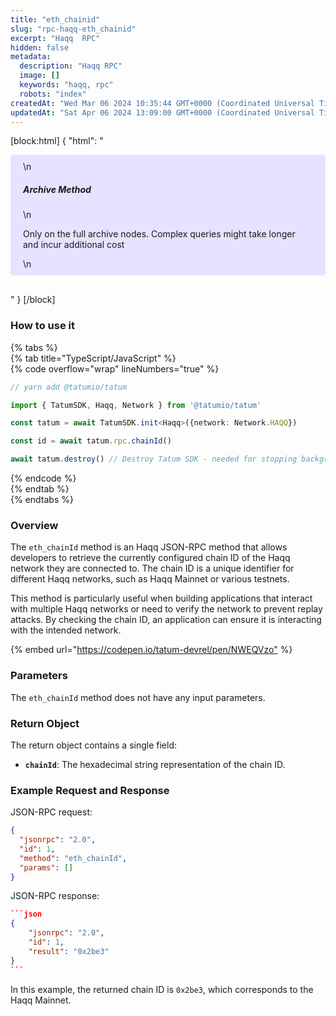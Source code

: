 ```yaml
---
title: "eth_chainid"
slug: "rpc-haqq-eth_chainid"
excerpt: "Haqq  RPC"
hidden: false
metadata: 
  description: "Haqq RPC"
  image: []
  keywords: "haqq, rpc"
  robots: "index"
createdAt: "Wed Mar 06 2024 10:35:44 GMT+0000 (Coordinated Universal Time)"
updatedAt: "Sat Apr 06 2024 13:09:00 GMT+0000 (Coordinated Universal Time)"
---
```

[block:html]
{
  "html": "<div style="padding: 10px 20px; border-radius: 5px; background-color: #e6e2ff; margin: 0 0 30px 0;">\n  <h5>Archive Method</h5>\n  <p>Only on the full archive nodes. Complex queries might take longer and incur additional cost</p>\n</div>"
}
[/block]


### How to use it

{% tabs %}  
{% tab title="TypeScript/JavaScript" %}  
{% code overflow="wrap" lineNumbers="true" %}

```typescript
// yarn add @tatumio/tatum

import { TatumSDK, Haqq, Network } from '@tatumio/tatum'

const tatum = await TatumSDK.init<Haqq>({network: Network.HAQQ})

const id = await tatum.rpc.chainId()

await tatum.destroy() // Destroy Tatum SDK - needed for stopping background jobs
```

{% endcode %}  
{% endtab %}  
{% endtabs %}

### Overview

The `eth_chainId` method is an Haqq JSON-RPC method that allows developers to retrieve the currently configured chain ID of the Haqq network they are connected to. The chain ID is a unique identifier for different Haqq networks, such as Haqq Mainnet or various testnets.

This method is particularly useful when building applications that interact with multiple Haqq networks or need to verify the network to prevent replay attacks. By checking the chain ID, an application can ensure it is interacting with the intended network.

{% embed url="<https://codepen.io/tatum-devrel/pen/NWEQVzo"> %}

### Parameters

The `eth_chainId` method does not have any input parameters.

### Return Object

The return object contains a single field:

- **`chainId`**: The hexadecimal string representation of the chain ID.

### Example Request and Response

JSON-RPC request:

```json
{
  "jsonrpc": "2.0",
  "id": 1,
  "method": "eth_chainId",
  "params": []
}
```

JSON-RPC response:

````json
```json
{
    "jsonrpc": "2.0",
    "id": 1,
    "result": "0x2be3"
}
```
````

In this example, the returned chain ID is `0x2be3`, which corresponds to the Haqq Mainnet.
